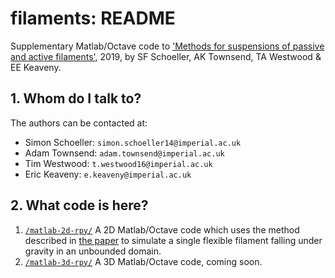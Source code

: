 # filaments: README

Supplementary Matlab/Octave code to ['Methods for suspensions of passive and active filaments'](https://arxiv.org/abs/1903.12609), 2019, by SF Schoeller, AK Townsend, TA Westwood & EE Keaveny.

## 1. Whom do I talk to?
The authors can be contacted at:

* Simon Schoeller: `simon.schoeller14@imperial.ac.uk`
* Adam Townsend: `adam.townsend@imperial.ac.uk`
* Tim Westwood: `t.westwood16@imperial.ac.uk`
* Eric Keaveny: `e.keaveny@imperial.ac.uk`

## 2. What code is here?
1. [`/matlab-2d-rpy/`](https://github.com/ekeaveny/filaments/tree/master/matlab-2d-rpy) A 2D Matlab/Octave code which uses the method described in [the paper](https://arxiv.org/abs/1903.12609) to simulate a single flexible filament falling under gravity in an unbounded domain.
2. [`/matlab-3d-rpy/`](https://github.com/ekeaveny/filaments/tree/master/matlab-3d-rpy) A 3D Matlab/Octave code, coming soon.
